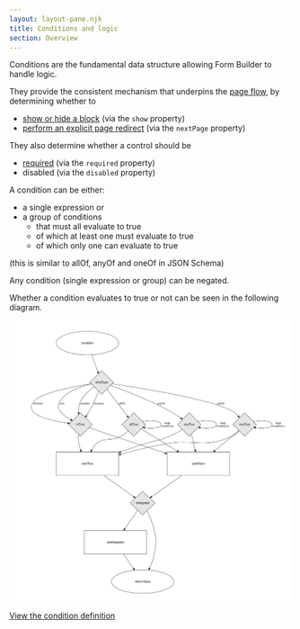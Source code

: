 ```yaml
---
layout: layout-pane.njk
title: Conditions and logic
section: Overview
---
```



Conditions are the fundamental data structure allowing Form Builder to handle logic. 

They provide the consistent mechanism that underpins the [page flow](/overview/flow), by determining whether to

- [show or hide a block](/overview/block-show) (via the `show` property)
- [perform an explicit page redirect](/overview/flow) (via the `nextPage` property)

They also determine whether a control should be 
- [required](/overview/validation) (via the `required` property)
- disabled (via the `disabled` property)

A condition can be either:

- a single expression or
- a group of conditions
  - that must all evaluate to true
  - of which at least one must evaluate to true
  - of which only one can evaluate to true

(this is similar to allOf, anyOf and oneOf in JSON Schema)

Any condition (single expression or group) can be negated.

Whether a condition evaluates to true or not can be seen in the following diagram.

[![Condition evaluation diagram](images/condition.schema.svg)](images/condition.schema.svg)

[View the condition definition](/definition/condition)